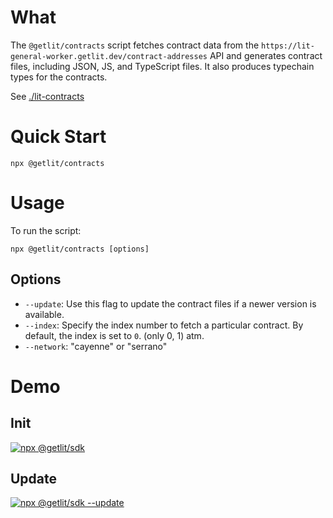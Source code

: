 # What

The `@getlit/contracts` script fetches contract data from the `https://lit-general-worker.getlit.dev/contract-addresses` API and generates contract files, including JSON, JS, and TypeScript files. It also produces typechain types for the contracts.

See [./lit-contracts](https://github.com/LIT-Protocol/getlit-contracts/tree/main/lit-contracts)

# Quick Start

```
npx @getlit/contracts
```

# Usage

To run the script:

```
npx @getlit/contracts [options]
```

## Options

- `--update`: Use this flag to update the contract files if a newer version is available.
- `--index`: Specify the index number to fetch a particular contract. By default, the index is set to `0`. (only 0, 1) atm.
- `--network`: "cayenne" or "serrano"

# Demo

## Init

[![npx @getlit/sdk](https://img.youtube.com/vi/RpsTJlOyOMA/0.jpg)](https://www.youtube.com/watch?v=RpsTJlOyOMA)

## Update

[![npx @getlit/sdk --update](https://img.youtube.com/vi/8eNQHYKCDNk/0.jpg)](https://www.youtube.com/watch?v=8eNQHYKCDNk)
